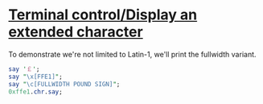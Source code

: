 [1]: http://rosettacode.org/wiki/Terminal_control/Display_an_extended_character

# [Terminal control/Display an extended character][1]

To demonstrate we're not limited to Latin-1, we'll print the fullwidth variant.

```perl
say '￡';
say "\x[FFE1]";
say "\c[FULLWIDTH POUND SIGN]";
0xffe1.chr.say;
```